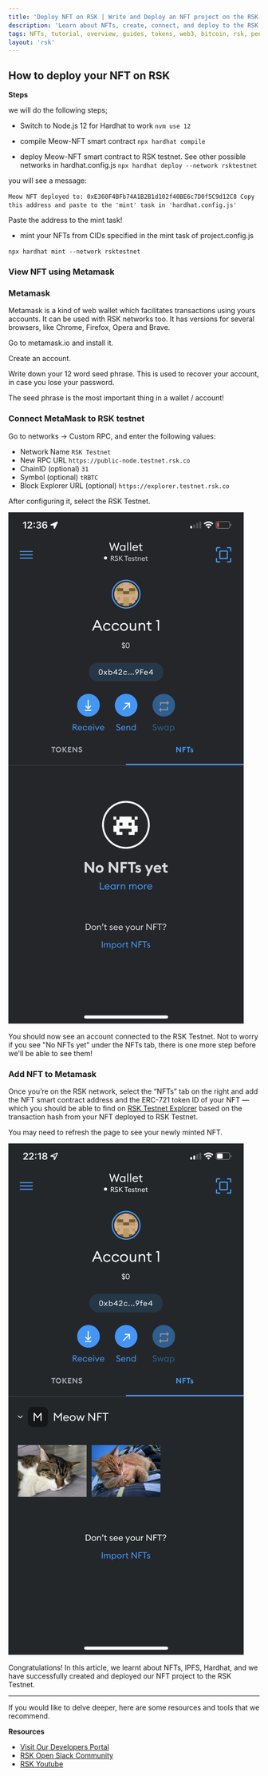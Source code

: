 ```yaml
---
title: 'Deploy NFT on RSK | Write and Deploy an NFT project on the RSK Testnet'
description: 'Learn about NFTs, create, connect, and deploy to the RSK Blockchain.'
tags: NFTs, tutorial, overview, guides, tokens, web3, bitcoin, rsk, peer-to-peer, blockchain, nft, ERC-721, smart-contract, hardhat, ethersjs, ipfs, metamask, testnet, pinata
layout: 'rsk'
---
```


## How to deploy your NFT on RSK

**Steps**
    
we will do the following steps;

* Switch to Node.js 12 for Hardhat to work
`nvm use 12`
    
* compile Meow-NFT smart contract
`npx hardhat compile`
    
* deploy Meow-NFT smart contract to RSK testnet. See other possible networks in hardhat.config.js
`npx hardhat deploy --network rsktestnet`

you will see a message:
    
`Meow NFT deployed to: 0xE360F4BFb74A1B2B1d102f40BE6c7D0f5C9d12C8
Copy this address and paste to the 'mint' task in 'hardhat.config.js' `
    
Paste the address to the mint task!

* mint your NFTs from CIDs specified in the mint task of project.config.js
    
`npx hardhat mint --network rsktestnet`
    
### View NFT using Metamask
    
### Metamask
    
Metamask is a kind of web wallet which facilitates transactions using yours accounts. It can be used with RSK networks too. It has versions for several browsers, like Chrome, Firefox, Opera and Brave.

Go to metamask.io and install it.

Create an account.

Write down your 12 word seed phrase. This is used to recover your account, in case you lose your password.

The seed phrase is the most important thing in a wallet / account!
    
### Connect MetaMask to RSK testnet

Go to networks -> Custom RPC, and enter the following values:

* Network Name
    `RSK Testnet`
* New RPC URL
    `https://public-node.testnet.rsk.co`
* ChainID (optional)
    `31`
* Symbol (optional)
    `tRBTC`
* Block Explorer URL (optional)
    `https://explorer.testnet.rsk.co`

After configuring it, select the RSK Testnet.

![MetaMask screenshot before adding NFT collection](/assets/img/guides/nft/before-importing-nfts.png)

You should now see an account connected to the RSK Testnet.
Not to worry if you see "No NFTs yet" under the NFTs tab,
there is one more step before we'll be able to see them!

### Add NFT to Metamask 
    
Once you’re on the RSK network, select the “NFTs” tab on the right and add the NFT smart contract address and the ERC-721 token ID of your NFT — which you should be able to find on [RSK Testnet Explorer](https://explorer.testnet.rsk.co/) based on the transaction hash from your NFT deployed to RSK Testnet.

You may need to refresh the page to see your newly minted NFT.

![MetaMask screenshot after adding NFT collection](/assets/img/guides/nft/after-importing-nfts.PNG)

Congratulations! In this article, we learnt about NFTs, IPFS, Hardhat, and we have successfully created and deployed our NFT project to the RSK Testnet.

----

If you would like to delve deeper, here are some resources and tools that we recommend.

**Resources**

- [Visit Our Developers Portal](https://github.com/rsksmart/devportal) 
- [RSK Open Slack Community](https://developers.rsk.co/slack/)
- [RSK Youtube](https://www.youtube.com/channel/UCYQSvSaqX8Q-XMbQmUG0yJg)